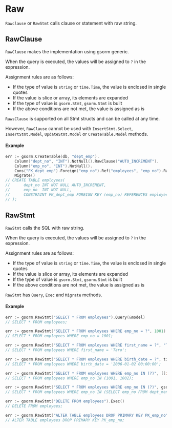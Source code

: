 # Raw
`Rawclause` or `RawStmt` calls clause or statement with raw string.


## RawClause
`RawClause` makes the implementation using gsorm generic.

When the query is executed, the values will be assigned to `?` in the expression.

Assignment rules are as follows:
- If the type of value is `string` or `time.Time`, the value is enclosed in single quotes
- If the value is slice or array, its elements are expanded
- If the type of value is `gsorm.Stmt`, `gsorm.Stmt` is built
- If the above conditions are not met, the value is assigned as is

`RawsClause` is supported on all Stmt structs and can be called at any time.

However, `RawClause` cannot be used with `InsertStmt.Select`, `InsertStmt.Model`, `UpdateStmt.Model` or `CreateTable.Model` methods.

#### Example
```go
err := gsorm.CreateTable(db, "dept_emp").
    Column("dept_no", "INT").NotNull().RawClause("AUTO_INCREMENT").
    Column("emp_no", "INT").NotNull().
    Cons("FK_dept_emp").Foreign("emp_no").Ref("employees", "emp_no").RawClause("ON UPDATE CASCADE").
    Migrate()
// CREATE TABLE employees(
//      dept_no INT NOT NULL AUTO_INCREMENT,
//      emp_no  INT NOT NULL,
//      CONSTRAINT FK_dept_emp FOREIGN KEY (emp_no) REFERENCES employees (emp_no) ON UPDATE CASCADE
// );
```


## RawStmt
`RawStmt` calls the SQL with raw string.

When the query is executed, the values will be assigned to `?` in the expression.

Assignment rules are as follows:
- If the type of value is `string` or `time.Time`, the value is enclosed in single quotes
- If the value is slice or array, its elements are expanded
- If the type of value is `gsorm.Stmt`, `gsorm.Stmt` is built
- If the above conditions are not met, the value is assigned as is

`RawStmt` has `Query`, `Exec` and `Migrate` methods.

#### Example
```go
err := gsorm.RawStmt("SELECT * FROM employees").Query(&model)
// SELECT * FROM employees;

err := gsorm.RawStmt("SELECT * FROM employees WHERE emp_no = ?", 1001).Query(&model)
// SELECT * FROM employees WHERE emp_no = 1001;

err := gsorm.RawStmt("SELECT * FROM employees WHERE first_name = ?", "Taro").Query(&model)
// SELECT * FROM employees WHERE first_name = 'Taro';

err := gsorm.RawStmt("SELECT * FROM employees WHERE birth_date = ?", time.Date(2006, time.January, 2, 0, 0, 0, 0, time.UTC)).Query(&model)
// SELECT * FROM employees WHERE birth_date = '2006-01-02 00:00:00';

err := gsorm.RawStmt("SELECT * FROM employees WHERE emp_no IN (?)", []int{1001, 1002}).Query(&model)
// SELECT * FROM employees WHERE emp_no IN (1001, 1002);

err := gsorm.RawStmt("SELECT * FROM employees WHERE emp_no IN (?)", gsorm.Select(nil, "emp_no").From("dept_manager")).Query(&model)
// SELECT * FROM employees WHERE emp_no IN (SELECT emp_no FROM dept_manager);

err := gsorm.RawStmt("DELETE FROM employees").Exec()
// DELETE FROM employees;

err := gsorm.RawStmt("ALTER TABLE employees DROP PRIMARY KEY PK_emp_no").Migrate()
// ALTER TABLE employees DROP PRIMARY KEY PK_emp_no;
```
